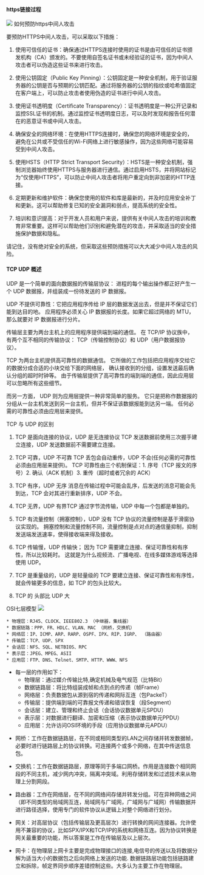 #### https链接过程
![](https://pic2.zhimg.com/80/v2-22c7091dfa8fb587d9f37d7c3edc387d_1440w.webp)
如何预防https中间人攻击

要预防HTTPS中间人攻击，可以采取以下措施：

1. 使用可信任的证书：确保通过HTTPS连接时使用的证书是由可信任的证书颁发机构（CA）颁发的。不要使用自签名证书或未经验证的证书，因为中间人攻击者可以伪造这些证书来进行攻击。

2. 使用公钥固定（Public Key Pinning）：公钥固定是一种安全机制，用于验证服务器的公钥是否与预期的公钥匹配。通过将服务器的公钥的指纹或哈希值固定在客户端上，可以防止攻击者使用伪造的证书进行中间人攻击。

3. 使用证书透明度（Certificate Transparency）：证书透明度是一种公开记录和监控SSL证书的机制。通过监控证书透明度日志，可以及时发现和报告任何潜在的恶意证书或中间人攻击。

4. 确保安全的网络环境：在使用HTTPS连接时，确保您的网络环境是安全的，避免在公共或不受信任的Wi-Fi网络上进行敏感操作，因为这些网络可能容易受到中间人攻击。

5. 使用HSTS（HTTP Strict Transport Security）：HSTS是一种安全机制，强制浏览器始终使用HTTPS与服务器进行通信。通过启用HSTS，并将网站标记为“仅使用HTTPS”，可以防止中间人攻击者将用户重定向到非加密的HTTP连接。

6. 定期更新和维护软件：确保您使用的软件和库是最新的，并及时应用安全补丁和更新。这可以帮助修复已知的安全漏洞和弱点，提高系统的安全性。

7. 培训和意识提高：对于开发人员和用户来说，提供有关中间人攻击的培训和教育非常重要。这样可以帮助他们识别和避免潜在的攻击，并采取适当的安全措施保护数据和隐私。

请记住，没有绝对安全的系统，但采取这些预防措施可以大大减少中间人攻击的风险。
#### TCP UDP 概述

UDP 是一个简单的面向数据报的传输层协议：
进程的每个输出操作都正好产生一个 UDP 数据报，并组装成一份待发送的 IP 数据报。

UDP 不提供可靠性：它把应用程序传给 IP 层的数据发送出去，但是并不保证它们能到达目的地。
应用程序必须关心 IP 数据报的长度。如果它超过网络的 MTU，那么就要对 IP 数据报进行分片。

传输层主要为两台主机上的应用程序提供端到端的通信。
在 TCP/IP 协议族中，有两个互不相同的传输协议： TCP（传输控制协议）和 UDP（用户数据报协议）。

TCP 为两台主机提供高可靠性的数据通信。
它所做的工作包括把应用程序交给它的数据分成合适的小块交给下面的网络层，
确认接收到的分组，设置发送最后确认分组的超时时钟等。
由于传输层提供了高可靠性的端到端的通信，因此应用层可以忽略所有这些细节。

而另一方面， UDP 则为应用层提供一种非常简单的服务。
它只是把称作数据报的分组从一台主机发送到另一台主机，但并不保证该数据报能到达另一端。
任何必需的可靠性必须由应用层来提供。

TCP 与 UDP 的区别
1. TCP 是面向连接的协议，UDP 是无连接协议
TCP 发送数据前使用三次握手建立连接，UDP 发送数据前不需要建立连接。

2. TCP 可靠，UDP 不可靠
TCP 丢包会自动重传，UDP 不会(任何必需的可靠性必须由应用层来提供)。 TCP 可靠性由三个机制保证：1. 序号（TCP 报文的序号）2. 确认（ACK 机制）3. 重传（超时或者冗余的 ACK）

3. TCP 有序，UDP 无序
消息在传输过程中可能会乱序，后发送的消息可能会先到达，TCP 会对其进行重新排序，UDP 不会。

4. TCP 无界，UDP 有界TCP 通过字节流传输，UDP 中每一个包都是单独的。

5. TCP 有流量控制（拥塞控制），UDP 没有
TCP 协议的流量控制是基于滑窗协议实现的。 拥塞控制和流量控制不同，流量控制是点对点的通信量抑制，抑制发送端发送速率，使得接收端来得及接收。

6. TCP 传输慢，UDP 传输快；
因为 TCP 需要建立连接、保证可靠性和有序性，所以比较耗时。 这就是为什么视频流、广播电视、在线多媒体游戏等选择使用 UDP。

7. TCP 是重量级的，UDP 是轻量级的
TCP 要建立连接、保证可靠性和有序性，就会传输更多的信息，如 TCP 的包头比较大。

8. TCP 的 头部比 UDP 大

OSI七层模型
![](https://pic2.zhimg.com/80/v2-436927a69a3574532059a78623d3095d_1440w.webp)


	* 物理层：RJ45、CLOCK、IEEE802.3 （中继器，集线器）
	* 数据链路：PPP、FR、HDLC、VLAN、MAC （网桥，交换机）
	* 网络层：IP、ICMP、ARP、RARP、OSPF、IPX、RIP、IGRP、 （路由器）
	* 传输层：TCP、UDP、SPX
	* 会话层：NFS、SQL、NETBIOS、RPC
	* 表示层：JPEG、MPEG、ASII
	* 应用层：FTP、DNS、Telnet、SMTP、HTTP、WWW、NFS
* 每一层的作用如下：
	* 物理层：通过媒介传输比特,确定机械及电气规范（比特Bit）
	* 数据链路层：将比特组装成帧和点到点的传递（帧Frame）
	* 网络层：负责数据包从源到宿的传递和网际互连（包PackeT）
	* 传输层：提供端到端的可靠报文传递和错误恢复（段Segment）
	* 会话层：建立、管理和终止会话（会话协议数据单元SPDU）
	* 表示层：对数据进行翻译、加密和压缩（表示协议数据单元PPDU）
	* 应用层：允许访问OSI环境的手段（应用协议数据单元APDU）

+ 网桥：工作在数据链路层，在不同或相同类型的LAN之间存储并转发数据帧，必要时进行链路层上的协议转换。可连接两个或多个网络，在其中传送信息包。


+ 交换机：工作在数据链路层，原理等同于多端口网桥。作用是连接数个相同网段的不同主机，减少网内冲突，隔离冲突域。利用存储转发和过滤技术来从物理上分割网段。


+ 路由器：工作在网络层，在不同的网络间存储并转发分组。可在异种网络之间（即不同类型的局域网互连，局域网与广域网，广域网与广域网）传输数据并进行路径选择，使用专门的软件协议从逻辑上对整个网络进行划分。


+ 网关：对高层协议（包括传输层及更高层次）进行转换的网间连接器。允许使用不兼容的协议，比如SPX/IPX和TCP/IP的系统和网络互连。因为协议转换是网关最重要的功能，所以答案是工作在传输层及以上层次。


+ 网卡：在物理层上网卡主要是完成物理接口的连接,电信号的传送以及将数据分解为适当大小的数据包之后向网络上发送的功能. 数据链路层功能包括链路建立和拆除，帧定界同步顺序差错控制这些。大多认为主要工作在物理层。


